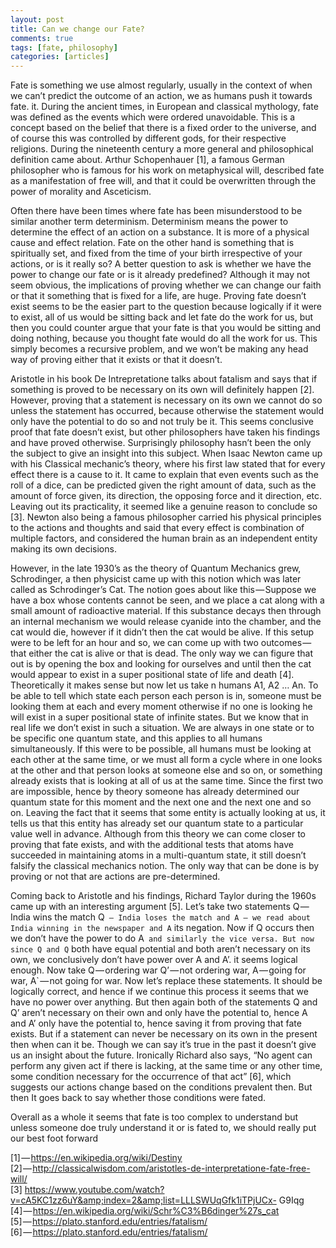 ```yaml
---
layout: post
title: Can we change our Fate?
comments: true
tags: [fate, philosophy]
categories: [articles]
---
```


Fate is something we use almost regularly, usually in the context of when we can’t predict the outcome of an action, we as humans push it towards fate. it.
During the ancient times, in European and classical mythology, fate was defined as the events which were ordered unavoidable. This is a concept based on the belief that there is a fixed order to the universe, and of course this was controlled by different gods, for their respective religions. During the nineteenth century a more general and philosophical definition came about. Arthur Schopenhauer [1], a famous German philosopher who is
famous for his work on metaphysical will, described fate as a manifestation of free will, and that it could be overwritten through the power of morality and Asceticism.


Often there have been times where fate has been misunderstood to be similar another term determinism. Determinism means the power to determine the effect of an action on a substance. It is more of a physical cause and effect relation. Fate on the other hand is something that is spiritually set, and fixed from the time of your birth irrespective of your actions, or is it really so?
A better question to ask is whether we have the power to change our fate or is it already predefined? Although it may not seem obvious, the implications of proving whether we can change our faith or that it something that is fixed for a life, are huge. Proving fate doesn’t exist seems to be the easier part to the question because logically if it were to exist, all of us
would be sitting back and let fate do the work for us, but then you could counter argue that your fate is that you would be sitting and doing nothing, because you thought fate would do all the work for us. This simply becomes a recursive problem, and we won’t be making any head way of proving either that it exists or that it doesn’t.

Aristotle in his book De Intrepretatione talks about fatalism and says that if something is proved to be necessary on its own will definitely happen [2]. However, proving that a statement is necessary on its own we cannot do so unless the statement has occurred, because otherwise the statement would only have the potential to do so and not truly be it.
This seems conclusive proof that fate doesn’t exist, but other philosophers have taken his findings and have proved otherwise. Surprisingly philosophy hasn’t been the only the subject to give an insight into this subject.
When Isaac Newton came up with his Classical mechanic’s theory, where his first law stated that for every effect there is a cause to it. It came to explain that even events such as the roll of a dice, can be predicted given the right amount of data, such as the amount of force
given, its direction, the opposing force and it direction, etc. Leaving out its practicality, it seemed like a genuine reason to conclude so [3]. Newton also being a famous philosopher carried his physical principles to the actions and thoughts and said that every effect is combination of multiple factors, and considered the human brain as an independent entity making its own decisions.

However, in the late 1930’s as the theory of Quantum Mechanics grew, Schrodinger, a then physicist came up with this notion which was later called as Schrodinger’s Cat. The notion goes about like this — Suppose we have a box whose contents cannot be seen, and we place a cat along with a small amount of radioactive material. If this substance decays then through an internal mechanism we would release cyanide into the chamber, and the cat
would die, however if it didn’t then the cat would be alive. If this setup were to be left for an hour and so, we can come up with two outcomes — that either the cat is alive or that is dead. The only way we can figure that out is by opening the box and looking for ourselves and until then the cat would appear to exist in a super positional state of life and death [4]. Theoretically it makes sense but now let us take n humans A1, A2 … An. To be able to tell which state each person each person is in, someone must be looking them at each and every moment otherwise if no one is looking he will exist in a super positional state of infinite states. But we know that in real life we don’t exist in such a situation. We are always in one state or to be specific one quantum state, and this applies to all humans simultaneously. If this were to be possible, all humans must be looking at each other at the same time, or we must all form a cycle where in one looks at the other and that person looks at someone else and so on, or something already exists that is looking at all of us at the same time. Since the first two are impossible, hence by theory someone has already determined our quantum state for this moment and the next one and the next one and so on. Leaving the fact that it seems that some entity is actually looking at us, it tells us that this entity has already set our quantum state to a particular value well in advance. Although from this theory we can come closer to proving that fate exists, and with the additional tests that atoms have succeeded in maintaining atoms in a multi-quantum state, it still doesn’t falsify the classical mechanics notion. The only way that can be done is by proving or not that are actions are pre-determined.

Coming back to Aristotle and his findings, Richard Taylor during the 1960s came up with an interesting argument [5]. Let’s take two statements Q — India wins the match Q` — India loses the match and A — we read about India winning in the newspaper and A` its negation. Now if Q occurs then we don’t have the power to do A` and similarly the vice versa. But now since Q and Q` both have equal potential and both aren’t necessary on its own, we conclusively don’t have power over A and A’. it seems logical enough. Now take Q — ordering war Q’ — not ordering war, A — going for war, A` — not going for war. Now let’s replace these statements. It should be logically correct, and hence if we continue this process it seems that we have no power over anything. But then again both of the statements Q and Q’ aren’t necessary on their own and only have the potential to, hence A and A’ only have the potential to, hence saving it from proving that fate exists. But if a statement can never be necessary on its own in the present then when can it be. Though we can say it’s true in the past it doesn’t give us an insight about the future. Ironically Richard also says, “No agent can perform any given act if there is lacking, at the same time or any other time, some condition necessary for the occurrence of that act” [6], which suggests our actions change based on the conditions prevalent then. But then It goes back to say whether those conditions were fated.

Overall as a whole it seems that fate is too complex to understand but unless someone doe truly understand it or is fated to, we should really put our best foot forward

[1] — https://en.wikipedia.org/wiki/Destiny <br>
[2] — http://classicalwisdom.com/aristotles-de-interpretatione-fate-free-will/ <br>
[3] https://www.youtube.com/watch?v=cA5KC1zz6uY&amp;index=2&amp;list=LLLSWUqGfk1iTPjUCx-
G9Iqg <br>
[4] — https://en.wikipedia.org/wiki/Schr%C3%B6dinger%27s_cat <br>
[5] — https://plato.stanford.edu/entries/fatalism/ <br>
[6] — https://plato.stanford.edu/entries/fatalism/ <br>